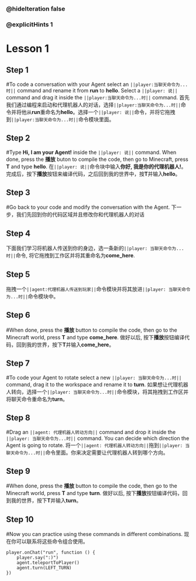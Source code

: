 ### @hideIteration false 
### @explicitHints 1


# Lesson 1

## Step 1
#To code a conversation with your Agent select an ``||player:当聊天命令为...时||`` command and rename it from **run** to **hello**. Select a ``||player: 说||`` command and drag it inside the ``||player:当聊天命令为...时||`` command.
首先我们通过编程来启动和代理机器人的对话，选择``||player:当聊天命令为...时||``命令并将他从**run**重命名为**hello**。选择一个``||player: 说||``命令，并将它拖拽到``||player:当聊天命令为...时||``命令模块里面。


## Step 2
#Type **Hi, I am your Agent!** inside the ``||player: 说||`` command. When done, press the **播放** buton to compile the code, then go to Minecraft, press **T** and type **hello**.
在``||player: 说||``命令块中输入**你好, 我是你的代理机器人!**。完成后，按下**播放**按钮来编译代码，之后回到我的世界中，按**T**并输入**hello**。


## Step 3
#Go back to your code and modify the conversation with the Agent. 
下一步，我们先回到你的代码区域并且修改你和代理机器人的对话

## Step 4
下面我们学习将机器人传送到你的身边，选一条新的``||player: 当聊天命令为...时||``命令, 将它拖拽到工作区并将其重命名为**come_here**. 

## Step 5
拖拽一个``||agent:代理机器人传送到玩家||``命令模块并将其放进``||player: 当聊天命令为...时||``命令模块中。 

## Step 6
#When done, press the **播放** button to compile the code, then go to the Minecraft world, press **T** and type **come_here**.
做好以后, 按下**播放**按钮编译代码，回到我的世界，按下**T**并输入**come_here**。

## Step 7
#To code your Agent to rotate select a new ``||player: 当聊天命令为...时||`` command, drag it to the workspace and rename it to **turn**. 
如果想让代理机器人转向，选择一个``||player: 当聊天命令为...时||``命令模块，将其拖拽到工作区并将聊天命令重命名为**turn**。

## Step 8
#Drag an ``||agent: 代理机器人转动方向||`` command and drop it inside the ``||player: 当聊天命令为...时||`` command. You can decide which direction the Agent is going to rotate. 
将一个``||agent: 代理机器人转动方向||``拖到``||player: 当聊天命令为...时||``命令里面。你来决定需要让代理机器人转到哪个方向。

## Step 9
#When done, press the **播放** button to compile the code, then go to the Minecraft world, press **T** and type **turn**.
做好以后, 按下**播放**按钮编译代码，回到我的世界，按下**T**并输入**turn**。

## Step 10 
#Now you can practice using these commands in different combinations. 
现在你可以联系将这些命令组合使用。

```ghost
player.onChat("run", function () {
    player.say(":)")
    agent.teleportToPlayer()
    agent.turn(LEFT_TURN)
})
``` 
